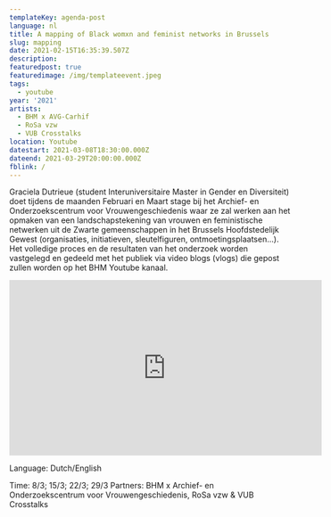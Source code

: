 ```yaml
---
templateKey: agenda-post
language: nl
title: A mapping of Black womxn and feminist networks in Brussels
slug: mapping
date: 2021-02-15T16:35:39.507Z
description:
featuredpost: true
featuredimage: /img/templateevent.jpeg
tags:
  - youtube
year: '2021'
artists:
  - BHM x AVG-Carhif
  - RoSa vzw
  - VUB Crosstalks
location: Youtube
datestart: 2021-03-08T18:30:00.000Z
dateend: 2021-03-29T20:00:00.000Z
fblink: /
---
```


Graciela Dutrieue (student Interuniversitaire Master in Gender en Diversiteit) doet tijdens de maanden Februari en Maart stage bij het Archief- en Onderzoekscentrum voor Vrouwengeschiedenis waar ze zal werken aan het opmaken van  een landschapstekening van vrouwen en feministische netwerken uit de Zwarte gemeenschappen in het Brussels Hoofdstedelijk Gewest (organisaties, initiatieven, sleutelfiguren, ontmoetingsplaatsen…). Het volledige proces en de resultaten van het onderzoek worden vastgelegd en gedeeld met het publiek via video blogs (vlogs) die gepost zullen worden op het BHM Youtube kanaal.

<iframe width="560" height="315" src="https://www.youtube.com/embed/4knpsOhY2Uc" frameborder="0" allow="accelerometer; autoplay; clipboard-write; encrypted-media; gyroscope; picture-in-picture" allowfullscreen></iframe>


Language: Dutch/English


Time: 8/3; 15/3; 22/3; 29/3
Partners: BHM x Archief- en Onderzoekscentrum voor Vrouwengeschiedenis, RoSa vzw & VUB Crosstalks
